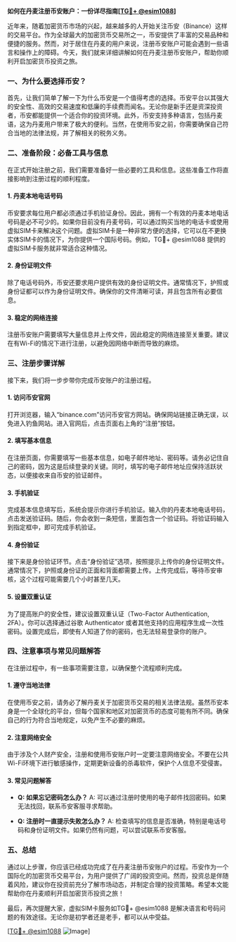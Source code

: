 **如何在丹麦注册币安账户：一份详尽指南[[TG💪+ @esim1088](https://t.me/s/esim1088)]**

近年来，随着加密货币市场的兴起，越来越多的人开始关注币安（Binance）这样的交易平台。作为全球最大的加密货币交易所之一，币安提供了丰富的交易品种和便捷的服务。然而，对于居住在丹麦的用户来说，注册币安账户可能会遇到一些语言和操作上的障碍。今天，我们就来详细讲解如何在丹麦注册币安账户，帮助你顺利开启加密货币投资之旅。

### 一、为什么要选择币安？

首先，让我们简单了解一下为什么币安是一个值得考虑的选择。币安平台以其强大的安全性、高效的交易速度和低廉的手续费而闻名。无论你是新手还是资深投资者，币安都能提供一个适合你的投资环境。此外，币安支持多种语言，包括丹麦语，这为丹麦用户带来了极大的便利。当然，在使用币安之前，你需要确保自己符合当地的法律法规，并了解相关的税务义务。

### 二、准备阶段：必备工具与信息

在正式开始注册之前，我们需要准备好一些必要的工具和信息。这些准备工作将直接影响到注册过程的顺利程度。

#### 1. 丹麦本地电话号码
币安要求每位用户都必须通过手机验证身份。因此，拥有一个有效的丹麦本地电话号码是必不可少的。如果你目前没有丹麦号码，可以通过购买当地的电话卡或使用虚拟SIM卡来解决这个问题。虚拟SIM卡是一种非常方便的选择，它可以在不更换实体SIM卡的情况下，为你提供一个国际号码。例如，TG💪+ @esim1088 提供的虚拟SIM卡服务就非常适合这种情况。

#### 2. 身份证明文件
除了电话号码外，币安还要求用户提供有效的身份证明文件。通常情况下，护照或身份证都可以作为身份证明文件。确保你的文件清晰可读，并且包含所有必要信息。

#### 3. 稳定的网络连接
注册币安账户需要填写大量信息并上传文件，因此稳定的网络连接至关重要。建议在有Wi-Fi的情况下进行注册，以避免因网络中断而导致的麻烦。

### 三、注册步骤详解

接下来，我们将一步步带你完成币安账户的注册过程。

#### 1. 访问币安官网
打开浏览器，输入“binance.com”访问币安官方网站。确保网站链接正确无误，以免进入钓鱼网站。进入官网后，点击页面右上角的“注册”按钮。

#### 2. 填写基本信息
在注册页面，你需要填写一些基本信息，如电子邮件地址、密码等。请务必记住自己的密码，因为这是后续登录的关键。同时，填写的电子邮件地址应保持活跃状态，以便接收来自币安的验证邮件。

#### 3. 手机验证
完成基本信息填写后，系统会提示你进行手机验证。输入你的丹麦本地电话号码，点击发送验证码。随后，你会收到一条短信，里面包含一个验证码。将验证码输入到指定框中，即可完成手机验证。

#### 4. 身份验证
接下来是身份验证环节。点击“身份验证”选项，按照提示上传你的身份证明文件。通常情况下，护照或身份证的正面和背面都需要上传。上传完成后，等待币安审核，这个过程可能需要几个小时甚至几天。

#### 5. 设置双重认证
为了提高账户的安全性，建议设置双重认证（Two-Factor Authentication, 2FA）。你可以选择通过谷歌 Authenticator 或者其他支持的应用程序生成一次性密码。设置完成后，即使有人知道了你的密码，也无法轻易登录你的账户。

### 四、注意事项与常见问题解答

在注册过程中，有一些事项需要注意，以确保整个流程顺利完成。

#### 1. 遵守当地法律
在使用币安之前，请务必了解丹麦关于加密货币交易的相关法律法规。虽然币安本身是一个全球化的平台，但每个国家和地区对加密货币的态度可能有所不同。确保自己的行为符合当地规定，以免产生不必要的麻烦。

#### 2. 注意网络安全
由于涉及个人财产安全，注册和使用币安账户时一定要注意网络安全。不要在公共Wi-Fi环境下进行敏感操作，定期更新设备的杀毒软件，保护个人信息不受侵害。

#### 3. 常见问题解答
- **Q: 如果忘记密码怎么办？**
  A: 可以通过注册时使用的电子邮件找回密码。如果无法找回，联系币安客服寻求帮助。
  
- **Q: 注册时一直提示失败怎么办？**
  A: 检查填写的信息是否准确，特别是电话号码和身份证明文件。如果仍然有问题，可以尝试联系币安客服。

### 五、总结

通过以上步骤，你应该已经成功完成了在丹麦注册币安账户的过程。币安作为一个国际化的加密货币交易平台，为用户提供了广阔的投资空间。然而，投资总是伴随着风险，建议你在投资前充分了解市场动态，并制定合理的投资策略。希望本文能帮助你在丹麦顺利开启加密货币投资之旅！

最后，再次提醒大家，虚拟SIM卡服务如TG💪+ @esim1088 是解决语言和号码问题的有效途径。无论你是初学者还是老手，都可以从中受益。

[[TG💪+ @esim1088](https://t.me/s/esim1088) ![Image](https://i.postimg.cc/4NQfJmqS/Snipaste-2025-05-13-00-14-12.png)]